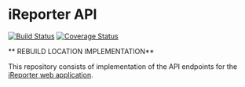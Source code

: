 # iReporter API

[![Build Status](https://travis-ci.org/khwilo/ireporter-API.svg?branch=ft-edit-redflag-comment-162336846)](https://travis-ci.org/khwilo/ireporter-API) [![Coverage Status](https://coveralls.io/repos/github/khwilo/ireporter-API/badge.svg?branch=ft-edit-redflag-comment-162336846)](https://coveralls.io/github/khwilo/ireporter-API?branch=ft-edit-redflag-comment-162336846)  

** REBUILD LOCATION IMPLEMENTATION**

This repository consists of implementation of the API endpoints for the [iReporter web application](https://khwilo.github.io/iReporter/UI/).  
